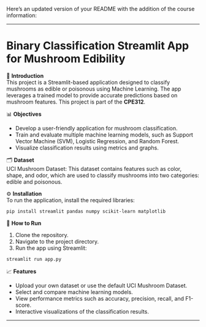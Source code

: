 Here’s an updated version of your README with the addition of the course information:

---

# Binary Classification Streamlit App for Mushroom Edibility

📖 **Introduction**  
This project is a Streamlit-based application designed to classify mushrooms as edible or poisonous using Machine Learning. The app leverages a trained model to provide accurate predictions based on mushroom features. This project is part of the **CPE312**.

📊 **Objectives**  
- Develop a user-friendly application for mushroom classification.
- Train and evaluate multiple machine learning models, such as Support Vector Machine (SVM), Logistic Regression, and Random Forest.
- Visualize classification results using metrics and graphs.

🗂️ **Dataset**  
UCI Mushroom Dataset: This dataset contains features such as color, shape, and odor, which are used to classify mushrooms into two categories: edible and poisonous.

⚙️ **Installation**  
To run the application, install the required libraries:

```bash
pip install streamlit pandas numpy scikit-learn matplotlib
```

🚀 **How to Run**  
1. Clone the repository.
2. Navigate to the project directory.
3. Run the app using Streamlit:

```bash
streamlit run app.py
```

📈 **Features**  
- Upload your own dataset or use the default UCI Mushroom Dataset.
- Select and compare machine learning models.
- View performance metrics such as accuracy, precision, recall, and F1-score.
- Interactive visualizations of the classification results.

--- 
